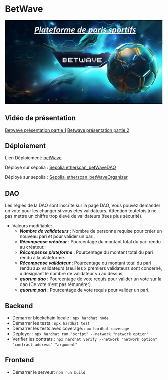 # BetWave
![betWave](./betwaveLogo.PNG)

## Vidéo de présentation
[Betwave présentation partie 1](https://www.loom.com/share/2abf62f9b7794df68f1812a72ab0b531)
[Betwave présentation partie 2](https://www.loom.com/share/e31b98cbc43a419e914190ac4934f0b5)

## Déploiement
Lien Déploiement: [betWave](https://alyra-final-project-five.vercel.app/)  

Déployé sur sépolia : [Sepolia etherscan_betWaveDAO](https://sepolia.etherscan.io/address/0x99491F453441978f02f6e841a1EF5336Ba4f9935#code)

Déployé sur sepolia : [Sepolia_etherscan_betWaveOrganizer](https://sepolia.etherscan.io/address/0xaf4c47C65cA567A3f7F1FA54Be72134F8C9e534c#code)

## DAO
Les règles de la DAO sont inscrite sur la page DAO, Vous pouvez demander un vote pour les changer si vous etes validateurs. 
Attention toutefois à ne pas mettre un chiffre trop élevé de validateurs (fees plus sécurité).

* Valeurs modifiable:
  * ***Nombre de validateurs*** : Nombre de personne requise pour créer un nouveau pari et pour valider un pari.
  * ***Récompense créateur*** : Pourcentage du montant total du pari rendu au créateur.
  * ***Récompense plateforme*** : Pourcentage du montant total du pari rendu à la plateforme.
  * ***Récompense validateur*** : Pourcentage du montant total du pari rendu aux validateurs (seul les x premiers validateurs sont concerné,
  x designant le nombre de validateur vu au dessus.
  * ***quorum dao*** : Pourcentage de vote requis pour valider un vote sur la dao (Ce vote n'est pas rémunérer).
  * ***quorum pari*** : Pourcentage de vote requis pour valider un pari.

## Backend

 * Démarrer blockchain locale : ```npx hardhat node```
 * Démarrer les tests : ```npx hardhat test```
 * Démarrer les tests avec coverage: ```npx hardhat coverage```
 * Déployer : ```npx hardhat run "script" --network "network option"```
 * Verifier les contrats : ```npx hardhat verify --network "network option" "contract address" "argument"```

## Frontend

 * Démarrer le serveur: ```npm run build```
